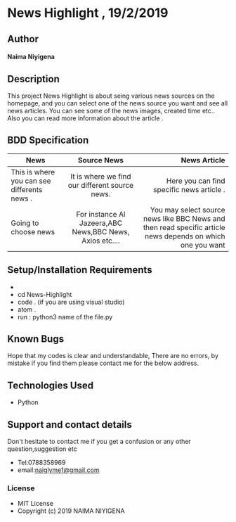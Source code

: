 # News Highlight , 19/2/2019
## Author
#### **Naima Niyigena**
## Description

This project News Highlight is about seing various news sources on the homepage, and you can select one of the news source you want and see all news articles.
You can see some of the news images, created time etc.. 
Also you can read more information about the article .

## BDD Specification

| News     | Source News       | News Article |
| ------------- |:-------------:| -----:|
| This is where you can see differents news .| It is where we find our different source news.| Here you can find specific news article .|
| Going to choose news | For instance Al Jazeera,ABC News,BBC News, Axios etc.... | You may select source news like BBC News and then read specific article news depends on which one you want |

## Setup/Installation Requirements
* 
* cd News-Highlight
* code . (if you are using visual studio)
* atom .
* run : python3 name of the file.py

## Known Bugs
Hope that my codes is clear and understandable,
There are no errors, by mistake if you find them please contact me for the below address.

## Technologies Used
 * Python

## Support and contact details

Don't hesitate to contact me if you get a confusion or any other question,suggestion etc
* Tel:0788358969
* email:naiglyme1@gmail.com

### License

* MIT License
* Copyright (c) 2019 NAIMA NIYIGENA


